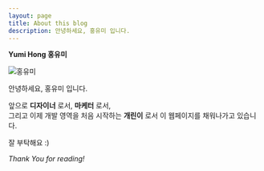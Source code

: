 ```yaml
---
layout: page
title: About this blog
description: 안녕하세요, 홍유미 입니다.
---
```


**Yumi Hong 홍유미**

![홍유미](https://lh3.googleusercontent.com/RqHBFQ4VtzHBFH7Ktqyq27yMjjxKO029uK9_X_VbquUzUrzSTk5cV5IK2UcabCO2gLFSh-M-WLGf1xup3Djc5TfboVrfMpHQhl1QExQdNw6m6pO81ASkYfs9QK9eHusBn4uKrlJpjjWM6VkfPuGM31APKA44WoIgkAmQebnKK-a9p5C7Hsd6_1Oz3mvz0d0SoNBYoYBu57rTbLJchBsHg9uNpAyuDdo72fT9BGYWm2XLr1kKdgsjqsmu2livWNn96EXjoh-6IB-DffwfWH8K5YiGydlG1cYzAOg5ApDP-AVEc2tso7n661QN4Fy-E3VJKn2hpcWfr-owIx7ODQbB35h3LPnp-qXtcgam2s4jPncdAOeFkWPbqRXRk28IWMdP0diKshD7pkuJH0NgsGWoUQqinTkuqRJQGQGLfgREYVlee1LRavXCtsY1yxOf2m_cXoZ-BRM95leKRCnJ0DgPqsGWB0CpkQIcgUyUbi2dmifZvVtf8aeshCxepcfYEJNnBny033YNejkNEOKrNO_r0HOrBKJoMjqhbBAI62r71NITw0QfBGZxFNZvXkhLoqncz99rYk1fExJ11csbLCczO8is3wSYT4Iq86kaenuGXt6nsnUTqKV7p_xyaoRX-SetVRiKkwJxF0bQ4JcFWjVIfD2uVqxdTQ8fTWUZUzv9M3jItkSnxGoOyZNvXk8z6_sglWKoi4jxfPL3vKx-mRnuMxXn=s883-no)



안녕하세요, 홍유미 입니다.

앞으로 **디자이너** 로서, **마케터** 로서, <br>
그리고 이제 개발 영역을 처음 시작하는 **개린이** 로서 이 웹페이지를 채워나가고 있습니다.

잘 부탁해요 :)


*Thank You for reading!*
